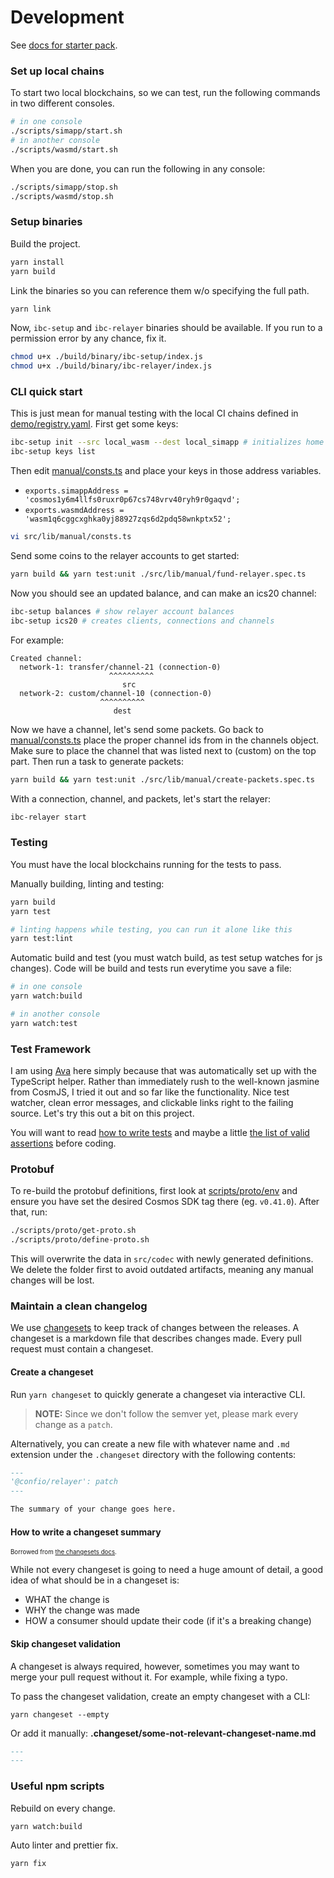 # Development

See [docs for starter pack](https://www.npmjs.com/package/typescript-starter).

### Set up local chains

To start two local blockchains, so we can test, run the following commands in two different consoles.

```sh
# in one console
./scripts/simapp/start.sh
# in another console
./scripts/wasmd/start.sh
```

When you are done, you can run the following in any console:

```sh
./scripts/simapp/stop.sh
./scripts/wasmd/stop.sh
```

### Setup binaries

Build the project.

```sh
yarn install
yarn build
```

Link the binaries so you can reference them w/o specifying the full path.

```sh
yarn link
```

Now, `ibc-setup` and `ibc-relayer` binaries should be available. If you run to a permission error by any chance, fix it.
```sh
chmod u+x ./build/binary/ibc-setup/index.js
chmod u+x ./build/binary/ibc-relayer/index.js
```

### CLI quick start

This is just mean for manual testing with the local CI chains defined in [demo/registry.yaml](./demo/registry.yaml).
First get some keys:

```sh
ibc-setup init --src local_wasm --dest local_simapp # initializes home directory at: ~/.ibc-setup
ibc-setup keys list
```

Then edit [manual/consts.ts](./src/lib/manual/consts.ts) and place your keys in those address variables.
* `exports.simappAddress = 'cosmos1y6m4llfs0ruxr0p67cs748vrv40ryh9r0gaqvd';`
* `exports.wasmdAddress = 'wasm1q6cggcxghka0yj88927zqs6d2pdq58wnkptx52';`

```sh
vi src/lib/manual/consts.ts
```

Send some coins to the relayer accounts to get started:
```sh
yarn build && yarn test:unit ./src/lib/manual/fund-relayer.spec.ts
```

Now you should see an updated balance, and can make an ics20 channel:

```sh
ibc-setup balances # show relayer account balances
ibc-setup ics20 # creates clients, connections and channels
```
For example:
```
Created channel:
  network-1: transfer/channel-21 (connection-0)
                      ^^^^^^^^^^
                         src
  network-2: custom/channel-10 (connection-0)
                    ^^^^^^^^^^
                       dest
````
Now we have a channel, let's send some packets. Go back to [manual/consts.ts](./src/lib/manual/consts.ts)
place the proper channel ids from in the channels object. Make sure to place the channel that was listed
next to (custom) on the top part. Then run a task to generate packets:

```sh
yarn build && yarn test:unit ./src/lib/manual/create-packets.spec.ts
```

With a connection, channel, and packets, let's start the relayer:

```sh
ibc-relayer start
```

### Testing

You must have the local blockchains running for the tests to pass.

Manually building, linting and testing:

```sh
yarn build
yarn test

# linting happens while testing, you can run it alone like this
yarn test:lint
```

Automatic build and test (you must watch build, as test setup watches for js changes).
Code will be build and tests run everytime you save a file:

```sh
# in one console
yarn watch:build

# in another console
yarn watch:test
```

### Test Framework

I am using [Ava](https://github.com/avajs/ava) here simply because that was automatically set up with
the TypeScript helper. Rather than immediately rush to the well-known jasmine from CosmJS, I tried it out
and so far like the functionality. Nice test watcher, clean error messages, and clickable links right to
the failing source. Let's try this out a bit on this project.

You will want to read [how to write tests](https://github.com/avajs/ava/blob/master/docs/01-writing-tests.md)
and maybe a little [the list of valid assertions](https://github.com/avajs/ava/blob/master/docs/03-assertions.md#built-in-assertions)
before coding.

### Protobuf

To re-build the protobuf definitions, first look at [scripts/proto/env](./scripts/proto/env) and ensure you
have set the desired Cosmos SDK tag there (eg. `v0.41.0`). After that, run:

```sh
./scripts/proto/get-proto.sh
./scripts/proto/define-proto.sh
```

This will overwrite the data in `src/codec` with newly generated definitions. We delete the folder first
to avoid outdated artifacts, meaning any manual changes will be lost.

### Maintain a clean changelog
We use [changesets](https://github.com/atlassian/changesets) to keep track of changes between the releases. A changeset is a markdown file that describes changes made. Every pull request must contain a changeset.

#### Create a changeset
Run `yarn changeset` to quickly generate a changeset via interactive CLI.
> **NOTE:** Since we don't follow the semver yet, please mark every change as a `patch`.

Alternatively, you can create a new file with whatever name and `.md` extension under the `.changeset` directory with the following contents:
```md
---
'@confio/relayer': patch
---

The summary of your change goes here.
```

#### How to write a changeset summary
<sub><sup>Borrowed from [the changesets docs](https://github.com/atlassian/changesets/blob/main/docs/adding-a-changeset.md#i-am-in-a-single-package-repository).</sup></sub>

While not every changeset is going to need a huge amount of detail, a good idea of what should be in a changeset is:

- WHAT the change is
- WHY the change was made
- HOW a consumer should update their code (if it's a breaking change)

#### Skip changeset validation
A changeset is always required, however, sometimes you may want to merge your pull request without it. For example, while fixing a typo.

To pass the changeset validation, create an empty changeset with a CLI:
```
yarn changeset --empty
```

Or add it manually:
**.changeset/some-not-relevant-changeset-name.md**
```md
---
---

```

### Useful npm scripts
Rebuild on every change.
```sh
yarn watch:build
```

Auto linter and prettier fix.
```sh
yarn fix
```